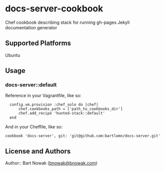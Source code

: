 # docs-server-cookbook

Chef cookbook describing stack for running gh-pages Jekyll documentation generator

## Supported Platforms

Ubuntu

## Usage

### docs-server::default

Reference in your Vagrantfile, like so:
```
  config.vm.provision :chef_solo do |chef|
      chef.cookbooks_path = ['path_to_cookbooks_dir']
      chef.add_recipe 'hunted-stack::default'
  end
```

And in your Cheffile, like so:
```
cookbook 'docs-server', git: 'git@github.com:bartlomn/docs-server.git'
```

## License and Authors

Author:: Bart Nowak (<bnowak@bnowak.com>)
